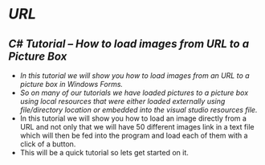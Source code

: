 # **_URL_**

## **_C# Tutorial – How to load images from URL to a Picture Box_**

- _In this tutorial we will show you how to load images from an URL to a picture box in Windows Forms._
- _So on many of our tutorials we have loaded pictures to a picture box using local resources that were either loaded externally using file/directory location or embedded into the visual studio resources file._
- In this tutorial we will show you how to load an image directly from a URL and not only that we will have 50 different images link in a text file which will then be fed into the program and load each of them with a click of a button.
- This will be a quick tutorial so lets get started on it.

